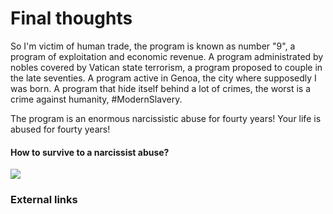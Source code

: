 # Final thoughts

So I'm victim of human trade, the program is known as number "9", a program of exploitation and economic revenue. A program administrated by nobles covered by Vatican state terrorism, a program proposed to couple in the late seventies. A program active in Genoa, the city where supposedly I was born. A program that hide itself behind a lot of crimes, the worst is a crime against humanity, #ModernSlavery. 

The program is an enormous narcissistic abuse for fourty years! Your life is abused for fourty years!

#### How to survive to a narcissist abuse?

![](https://raw.githubusercontent.com/redeltaglio/RNMnetwork/master/Images/FQioE3sXIAE2DWj.jpeg)



### External links

